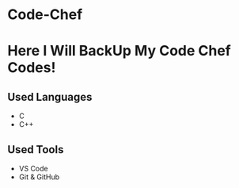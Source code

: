 # Code-Chef
<h1>Here I Will BackUp My Code Chef Codes!</h1>
<h2>Used Languages</h2>
<ul>
  <li>C</li>
  <li>C++</li>
</ul>
<h2>Used Tools</h2>
<ul>
  <li>VS Code</li>
  <li>Git & GitHub</li>
</ul>
